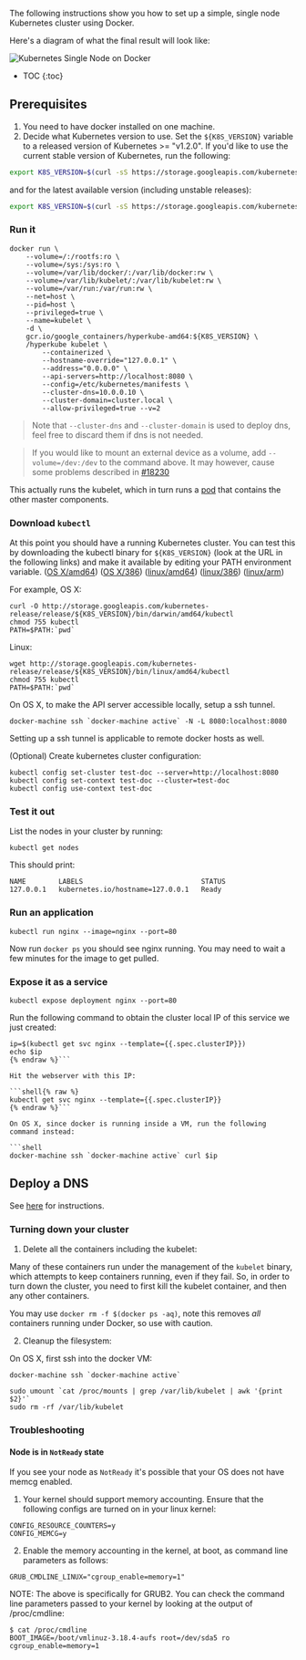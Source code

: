 ---
---

The following instructions show you how to set up a simple, single node Kubernetes cluster using Docker.

Here's a diagram of what the final result will look like:

![Kubernetes Single Node on Docker](/images/docs/k8s-singlenode-docker.png)

* TOC
{:toc}

## Prerequisites

1. You need to have docker installed on one machine.
2. Decide what Kubernetes version to use.  Set the `${K8S_VERSION}` variable to
   a released version of Kubernetes >= "v1.2.0". If you'd like to use the current stable version of Kubernetes, run the following:

```sh
export K8S_VERSION=$(curl -sS https://storage.googleapis.com/kubernetes-release/release/stable.txt)
```

   and for the latest available version (including unstable releases):

```sh
export K8S_VERSION=$(curl -sS https://storage.googleapis.com/kubernetes-release/release/latest.txt)
```

### Run it

```shell
docker run \
    --volume=/:/rootfs:ro \
    --volume=/sys:/sys:ro \
    --volume=/var/lib/docker/:/var/lib/docker:rw \
    --volume=/var/lib/kubelet/:/var/lib/kubelet:rw \
    --volume=/var/run:/var/run:rw \
    --net=host \
    --pid=host \
    --privileged=true \
    --name=kubelet \
    -d \
    gcr.io/google_containers/hyperkube-amd64:${K8S_VERSION} \
    /hyperkube kubelet \
        --containerized \
        --hostname-override="127.0.0.1" \
        --address="0.0.0.0" \
        --api-servers=http://localhost:8080 \
        --config=/etc/kubernetes/manifests \
        --cluster-dns=10.0.0.10 \
        --cluster-domain=cluster.local \
        --allow-privileged=true --v=2
```

> Note that `--cluster-dns` and `--cluster-domain` is used to deploy dns, feel free to discard them if dns is not needed.

> If you would like to mount an external device as a volume, add `--volume=/dev:/dev` to the command above. It may however, cause some problems described in [#18230](https://github.com/kubernetes/kubernetes/issues/18230)

This actually runs the kubelet, which in turn runs a [pod](/docs/user-guide/pods/) that contains the other master components.

### Download `kubectl`

At this point you should have a running Kubernetes cluster.  You can test this
by downloading the kubectl binary for `${K8S_VERSION}` (look at the URL in the
following links) and make it available by editing your PATH environment
variable.
([OS X/amd64](http://storage.googleapis.com/kubernetes-release/release/{{page.version}}.0/bin/darwin/amd64/kubectl))
([OS X/386](http://storage.googleapis.com/kubernetes-release/release/{{page.version}}.0/bin/darwin/386/kubectl))
([linux/amd64](http://storage.googleapis.com/kubernetes-release/release/{{page.version}}.0/bin/linux/amd64/kubectl))
([linux/386](http://storage.googleapis.com/kubernetes-release/release/{{page.version}}.0/bin/linux/386/kubectl))
([linux/arm](http://storage.googleapis.com/kubernetes-release/release/{{page.version}}.0/bin/linux/arm/kubectl))

For example, OS X:

```shell
curl -O http://storage.googleapis.com/kubernetes-release/release/${K8S_VERSION}/bin/darwin/amd64/kubectl
chmod 755 kubectl
PATH=$PATH:`pwd`
```

Linux:

```shell
wget http://storage.googleapis.com/kubernetes-release/release/${K8S_VERSION}/bin/linux/amd64/kubectl
chmod 755 kubectl
PATH=$PATH:`pwd`
```

On OS X, to make the API server accessible locally, setup a ssh tunnel.

```shell
docker-machine ssh `docker-machine active` -N -L 8080:localhost:8080
```

Setting up a ssh tunnel is applicable to remote docker hosts as well.

(Optional) Create kubernetes cluster configuration:

```shell
kubectl config set-cluster test-doc --server=http://localhost:8080
kubectl config set-context test-doc --cluster=test-doc
kubectl config use-context test-doc
```

### Test it out

List the nodes in your cluster by running:

```shell
kubectl get nodes
```

This should print:

```shell
NAME        LABELS                             STATUS
127.0.0.1   kubernetes.io/hostname=127.0.0.1   Ready
```

### Run an application

```shell
kubectl run nginx --image=nginx --port=80
```

Now run `docker ps` you should see nginx running.  You may need to wait a few minutes for the image to get pulled.

### Expose it as a service

```shell
kubectl expose deployment nginx --port=80
```

Run the following command to obtain the cluster local IP of this service we just created:

```shell{% raw %}
ip=$(kubectl get svc nginx --template={{.spec.clusterIP}})
echo $ip
{% endraw %}```

Hit the webserver with this IP:

```shell{% raw %}
kubectl get svc nginx --template={{.spec.clusterIP}}
{% endraw %}```

On OS X, since docker is running inside a VM, run the following command instead:

```shell
docker-machine ssh `docker-machine active` curl $ip
```

## Deploy a DNS

See [here](/docs/getting-started-guides/docker-multinode/deployDNS/) for instructions.

### Turning down your cluster

1. Delete all the containers including the kubelet:

Many of these containers run under the management of the `kubelet` binary, which attempts to keep containers running, even if they fail.
So, in order to turn down the cluster, you need to first kill the kubelet container, and then any other containers.

You may use `docker rm -f $(docker ps -aq)`, note this removes _all_ containers running under Docker, so use with caution.

2. Cleanup the filesystem:

On OS X, first ssh into the docker VM:

```shell
docker-machine ssh `docker-machine active`
```

```shell
sudo umount `cat /proc/mounts | grep /var/lib/kubelet | awk '{print $2}'` 
sudo rm -rf /var/lib/kubelet
```

### Troubleshooting

#### Node is in `NotReady` state

If you see your node as `NotReady` it's possible that your OS does not have memcg enabled.

1. Your kernel should support memory accounting. Ensure that the
following configs are turned on in your linux kernel:

```shell
CONFIG_RESOURCE_COUNTERS=y
CONFIG_MEMCG=y
```

2. Enable the memory accounting in the kernel, at boot, as command line
parameters as follows:

```shell
GRUB_CMDLINE_LINUX="cgroup_enable=memory=1"
```

NOTE: The above is specifically for GRUB2.
You can check the command line parameters passed to your kernel by looking at the
output of /proc/cmdline:

```shell
$ cat /proc/cmdline
BOOT_IMAGE=/boot/vmlinuz-3.18.4-aufs root=/dev/sda5 ro cgroup_enable=memory=1
```
